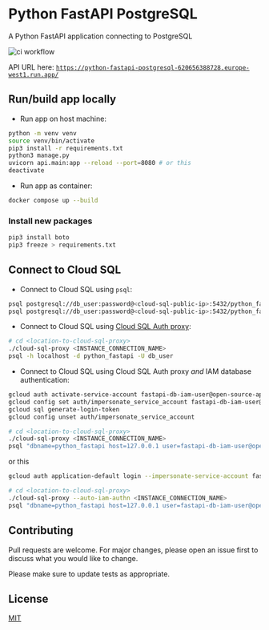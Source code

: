 # Python FastAPI PostgreSQL

A Python FastAPI application connecting to PostgreSQL

![ci workflow](https://github.com/MatthewCYLau/python-fastapi-postgresql/actions/workflows/ci.yaml/badge.svg)

API URL here: [`https://python-fastapi-postgresql-620656388728.europe-west1.run.app/`](https://python-fastapi-postgresql-620656388728.europe-west1.run.app/)

## Run/build app locally

- Run app on host machine:

```bash
python -m venv venv
source venv/bin/activate
pip3 install -r requirements.txt
python3 manage.py
uvicorn api.main:app --reload --port=8080 # or this
deactivate
```

- Run app as container:

```bash
docker compose up --build
```

### Install new packages

```bash
pip3 install boto
pip3 freeze > requirements.txt
```

## Connect to Cloud SQL

- Connect to Cloud SQL using `psql`:

```bash
psql postgresql://db_user:password@<cloud-sql-public-ip>:5432/python_fastapi
psql postgresql://db_user:password@<cloud-sql-public-ip>:5432/python_fastapi -f sql/access.sql # grant access to service account
```

- Connect to Cloud SQL using [Cloud SQL Auth proxy](https://cloud.google.com/sql/docs/mysql/connect-instance-auth-proxy):

```bash
# cd <location-to-cloud-sql-proxy>
./cloud-sql-proxy <INSTANCE_CONNECTION_NAME>
psql -h localhost -d python_fastapi -U db_user
```

- Connect to Cloud SQL using Cloud SQL Auth proxy _and_ IAM database authentication:

```bash
gcloud auth activate-service-account fastapi-db-iam-user@open-source-apps-001.iam.gserviceaccount.com --key-file <service-account-json-file.json>
gcloud config set auth/impersonate_service_account fastapi-db-iam-user@open-source-apps-001.iam.gserviceaccount.com
gcloud sql generate-login-token
gcloud config unset auth/impersonate_service_account

# cd <location-to-cloud-sql-proxy>
./cloud-sql-proxy <INSTANCE_CONNECTION_NAME>
psql "dbname=python_fastapi host=127.0.0.1 user=fastapi-db-iam-user@open-source-apps-001.iam password=<sql-access-token>"
```

or this

```bash
gcloud auth application-default login --impersonate-service-account fastapi-db-iam-user@open-source-apps-001.iam.gserviceaccount.com

# cd <location-to-cloud-sql-proxy>
./cloud-sql-proxy --auto-iam-authn <INSTANCE_CONNECTION_NAME>
psql "dbname=python_fastapi host=127.0.0.1 user=fastapi-db-iam-user@open-source-apps-001.iam"
```

## Contributing

Pull requests are welcome. For major changes, please open an issue first
to discuss what you would like to change.

Please make sure to update tests as appropriate.

## License

[MIT](https://choosealicense.com/licenses/mit/)
